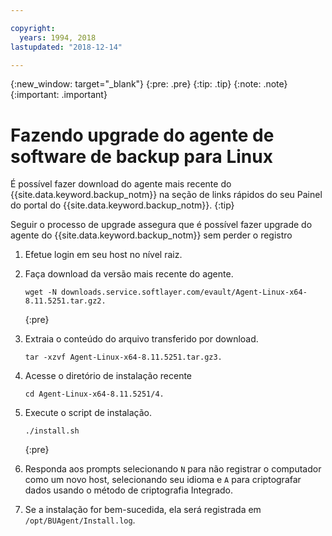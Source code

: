 ```yaml
---

copyright:
  years: 1994, 2018
lastupdated: "2018-12-14"

---
```

{:new_window: target="_blank"}
{:pre: .pre}
{:tip: .tip}
{:note: .note}
{:important: .important}

# Fazendo upgrade do agente de software de backup para Linux

É possível fazer download do agente mais recente do {{site.data.keyword.backup_notm}} na seção de links rápidos do seu Painel do portal do {{site.data.keyword.backup_notm}}.
{:tip}

Seguir o processo de upgrade assegura que é possível fazer upgrade do agente do {{site.data.keyword.backup_notm}} sem perder o registro

1. Efetue login em seu host no nível raiz.
2. Faça download da versão mais recente do agente.
   ```
   wget -N downloads.service.softlayer.com/evault/Agent-Linux-x64-8.11.5251.tar.gz2.
   ```
   {:pre}

3. Extraia o conteúdo do arquivo transferido por download.

   ```
   tar -xzvf Agent-Linux-x64-8.11.5251.tar.gz3.
   ```
4. Acesse o diretório de instalação recente
   ```
   cd Agent-Linux-x64-8.11.5251/4.
   ```

5. Execute o script de instalação.
   ```
   ./install.sh
   ```
   {:pre}

6. Responda aos prompts selecionando `N` para não registrar o computador como um novo host, selecionando seu idioma e `A` para criptografar dados usando o método de criptografia Integrado.

7. Se a instalação for bem-sucedida, ela será registrada em `/opt/BUAgent/Install.log`.
